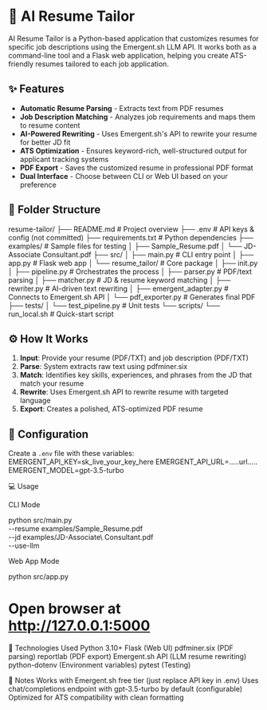 # 🚀 AI Resume Tailor

AI Resume Tailor is a Python-based application that customizes resumes for specific job descriptions using the Emergent.sh LLM API. It works both as a command-line tool and a Flask web application, helping you create ATS-friendly resumes tailored to each job application.

## ✨ Features

- **Automatic Resume Parsing** - Extracts text from PDF resumes
- **Job Description Matching** - Analyzes job requirements and maps them to resume content
- **AI-Powered Rewriting** - Uses Emergent.sh's API to rewrite your resume for better JD fit
- **ATS Optimization** - Ensures keyword-rich, well-structured output for applicant tracking systems
- **PDF Export** - Saves the customized resume in professional PDF format
- **Dual Interface** - Choose between CLI or Web UI based on your preference

## 📂 Folder Structure
resume-tailor/
├── README.md # Project overview
├── .env # API keys & config (not committed)
├── requirements.txt # Python dependencies
├── examples/ # Sample files for testing
│ ├── Sample_Resume.pdf
│ └── JD-Associate Consultant.pdf
├── src/
│ ├── main.py # CLI entry point
│ ├── app.py # Flask web app
│ └── resume_tailor/ # Core package
│ ├── init.py
│ ├── pipeline.py # Orchestrates the process
│ ├── parser.py # PDF/text parsing
│ ├── matcher.py # JD & resume keyword matching
│ ├── rewriter.py # AI-driven text rewriting
│ ├── emergent_adapter.py # Connects to Emergent.sh API
│ └── pdf_exporter.py # Generates final PDF
├── tests/
│ └── test_pipeline.py # Unit tests
└── scripts/
└── run_local.sh # Quick-start script


## ⚙️ How It Works

1. **Input**: Provide your resume (PDF/TXT) and job description (PDF/TXT)
2. **Parse**: System extracts raw text using pdfminer.six
3. **Match**: Identifies key skills, experiences, and phrases from the JD that match your resume
4. **Rewrite**: Uses Emergent.sh API to rewrite resume with targeted language
5. **Export**: Creates a polished, ATS-optimized PDF resume

## 🔑 Configuration

Create a `.env` file with these variables:
EMERGENT_API_KEY=sk_live_your_key_here
EMERGENT_API_URL=.....url.....
EMERGENT_MODEL=gpt-3.5-turbo

💻 Usage

CLI Mode

python src/main.py \
  --resume examples/Sample_Resume.pdf \
  --jd examples/JD-Associate\ Consultant.pdf \
  --use-llm

  
Web App Mode

python src/app.py
# Open browser at http://127.0.0.1:5000

🧪 Technologies Used
Python 3.10+
Flask (Web UI)
pdfminer.six (PDF parsing)
reportlab (PDF export)
Emergent.sh API (LLM resume rewriting)
python-dotenv (Environment variables)
pytest (Testing)

📌 Notes
Works with Emergent.sh free tier (just replace API key in .env)
Uses chat/completions endpoint with gpt-3.5-turbo by default (configurable)
Optimized for ATS compatibility with clean formatting
